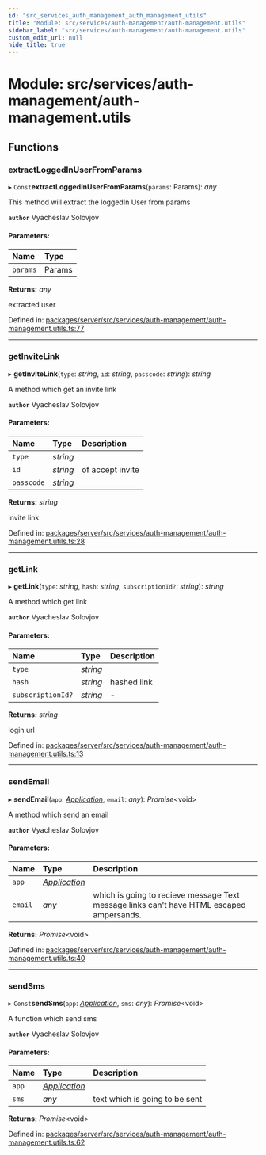 ```yaml
---
id: "src_services_auth_management_auth_management_utils"
title: "Module: src/services/auth-management/auth-management.utils"
sidebar_label: "src/services/auth-management/auth-management.utils"
custom_edit_url: null
hide_title: true
---
```


# Module: src/services/auth-management/auth-management.utils

## Functions

### extractLoggedInUserFromParams

▸ `Const`**extractLoggedInUserFromParams**(`params`: Params): *any*

This method will extract the loggedIn User from params

**`author`** Vyacheslav Solovjov

#### Parameters:

Name | Type |
:------ | :------ |
`params` | Params |

**Returns:** *any*

extracted user

Defined in: [packages/server/src/services/auth-management/auth-management.utils.ts:77](https://github.com/xr3ngine/xr3ngine/blob/7650c2bea/packages/server/src/services/auth-management/auth-management.utils.ts#L77)

___

### getInviteLink

▸ **getInviteLink**(`type`: *string*, `id`: *string*, `passcode`: *string*): *string*

A method which get an invite link

**`author`** Vyacheslav Solovjov

#### Parameters:

Name | Type | Description |
:------ | :------ | :------ |
`type` | *string* |  |
`id` | *string* | of accept invite   |
`passcode` | *string* |  |

**Returns:** *string*

invite link

Defined in: [packages/server/src/services/auth-management/auth-management.utils.ts:28](https://github.com/xr3ngine/xr3ngine/blob/7650c2bea/packages/server/src/services/auth-management/auth-management.utils.ts#L28)

___

### getLink

▸ **getLink**(`type`: *string*, `hash`: *string*, `subscriptionId?`: *string*): *string*

A method which get link

**`author`** Vyacheslav Solovjov

#### Parameters:

Name | Type | Description |
:------ | :------ | :------ |
`type` | *string* |  |
`hash` | *string* | hashed link   |
`subscriptionId?` | *string* | - |

**Returns:** *string*

login url

Defined in: [packages/server/src/services/auth-management/auth-management.utils.ts:13](https://github.com/xr3ngine/xr3ngine/blob/7650c2bea/packages/server/src/services/auth-management/auth-management.utils.ts#L13)

___

### sendEmail

▸ **sendEmail**(`app`: [*Application*](src_declarations.md#application), `email`: *any*): *Promise*<void\>

A method which send an email

**`author`** Vyacheslav Solovjov

#### Parameters:

Name | Type | Description |
:------ | :------ | :------ |
`app` | [*Application*](src_declarations.md#application) |  |
`email` | *any* | which is going to recieve message Text message links can't have HTML escaped ampersands.   |

**Returns:** *Promise*<void\>

Defined in: [packages/server/src/services/auth-management/auth-management.utils.ts:40](https://github.com/xr3ngine/xr3ngine/blob/7650c2bea/packages/server/src/services/auth-management/auth-management.utils.ts#L40)

___

### sendSms

▸ `Const`**sendSms**(`app`: [*Application*](src_declarations.md#application), `sms`: *any*): *Promise*<void\>

A function which send sms

**`author`** Vyacheslav Solovjov

#### Parameters:

Name | Type | Description |
:------ | :------ | :------ |
`app` | [*Application*](src_declarations.md#application) |  |
`sms` | *any* | text which is going to be sent   |

**Returns:** *Promise*<void\>

Defined in: [packages/server/src/services/auth-management/auth-management.utils.ts:62](https://github.com/xr3ngine/xr3ngine/blob/7650c2bea/packages/server/src/services/auth-management/auth-management.utils.ts#L62)
